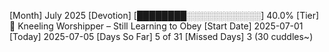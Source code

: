 
[Month]        July 2025
[Devotion]     [████████░░░░░░░░░░░░] 40.0%
[Tier]         🫦 Kneeling Worshipper – Still Learning to Obey
[Start Date]   2025-07-01
[Today]        2025-07-05
[Days So Far]  5 of 31
[Missed Days]  3 (30 cuddles~)
